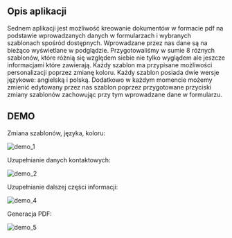 ## Opis aplikacji

Sednem aplikacji jest możliwość kreowanie dokumentów w formacie pdf na podstawie wprowadzanych danych w formularzach i wybranych szablonach spośród dostępnych. Wprowadzane przez nas dane są na bieżąco wyświetlane w podglądzie. Przygotowaliśmy w sumie 8 różnych szablonów, które różnią się względem siebie nie tylko wyglądem ale jeszcze informacjami które zawierają. Każdy szablon ma przypisane możliwości personalizacji poprzez zmianę koloru. Każdy szablon posiada dwie wersje językowe: angielską i polską. Dodatkowo w każdym momencie możemy zmienić edytowany przez nas szablon poprzez przygotowane przyciski zmiany szablonów zachowując przy tym wprowadzane dane w formularzu.

## DEMO
Zmiana szablonów, języka, koloru:

![demo_1](https://github.com/WojK/Kreator_CV/assets/106305960/217276f0-56ac-4b4a-a3fd-111faec4bdc7)

Uzupełnianie danych kontaktowych:

![demo_2](https://github.com/WojK/Kreator_CV/assets/106305960/ea6b75ca-45d5-417d-bdd2-0ffd71d61367)

Uzupełnianie dalszej części informacji:

![demo_4](https://github.com/WojK/Kreator_CV/assets/106305960/c5c1cb24-38cf-4c09-8b83-68bfbf47aadc)

Generacja PDF:

![demo_5](https://github.com/WojK/Kreator_CV/assets/106305960/5806f460-b712-48a8-8af1-c99d2c26a501)

